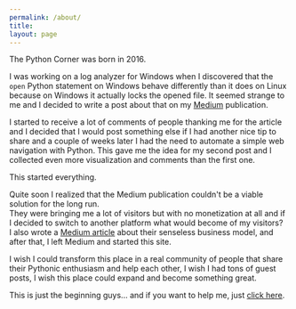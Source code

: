 ```yaml
---
permalink: /about/
title: 
layout: page
---
```

The Python Corner was born in 2016. 

I was working on a log analyzer for Windows when I discovered that the `open` Python statement on Windows behave 
differently than it does on Linux because on Windows it actually locks the opened file. It seemed strange to me and I decided to write a post about that on my [Medium](https://medium.com) publication.

I started to receive a lot of comments of people thanking me for the article and I decided that I would post something else if I had another nice tip to share and a couple of weeks later I had the need to automate a simple web navigation with Python. This gave me the idea for my second post and I collected even more visualization and comments than the first one.  

This started everything.  

Quite soon I realized that the Medium publication couldn't be a viable solution for the long run.  
They were bringing me a lot of visitors but with no monetization at all and if I decided to switch to another platform what would become of my visitors?  
I also wrote a [Medium article](https://medium.com/@mastro35/medium-just-doesnt-work-680d9d180d16) about their senseless business model, and after that, I left Medium and started this site.  

I wish I could transform this place in a real community of people that share their Pythonic enthusiasm and help each other, I wish I had tons of guest posts, I wish this place could expand and become something great.

This is just the beginning guys... and if you want to help me, just [click here](/help_us).
